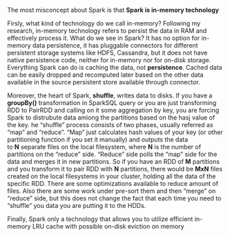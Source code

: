 The most misconcept about Spark is that **Spark is in-memory technology**

Firsly, what kind of technology do we call in-memory? Following my research, in-memory technology refers to persist the data in RAM and effectively process it. What do we see in Spark? It has no option for in-memory data persistence, it has pluggable connectors for different persistent storage systems like HDFS, Cassandra, but it does not have native persistence code, neither for in-memory nor for on-disk storage. Everything Spark can do is caching the data, not **persistence**. Cached data can be easily dropped and recomputed later based on the other data available in the source persistent store available through connector.

Moreover, the heart of Spark, **shuffle**, writes data to disks. If you have a **groupBy()** transformation in SparkSQL query or you are just transforming RDD to PairRDD and calling on it some aggregation by key, you are forcing Spark to distrubute data amiong the partitions based on the hasj value of the key. he “shuffle” process consists of two phases, usually referred as “map” and “reduce”. “Map” just calculates hash values of your key (or other partitioning function if you set it manually) and outputs the data to **N** separate files on the local filesystem, where **N** is the number of partitions on the “reduce” side. “Reduce” side polls the “map” side for the data and merges it in new partitions. So if you have an RDD of **M** partitions and you transform it to pair RDD with **N** partitions, there would be **MxN** files created on the local filesystems in your cluster, holding all the data of the specific RDD. There are some optimizations available to reduce amount of files. Also there are some work under pre-sort them and then “merge” on “reduce” side, but this does not change the fact that each time you need to “shuffle” you data you are putting it to the HDDs.

Finally, Spark only a technology that allows you to utilize efficient in-memory LRU cache with possible on-disk eviction on memory